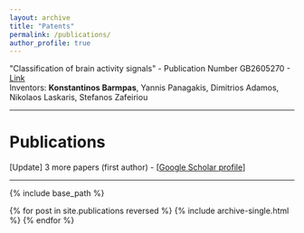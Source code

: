 ```yaml
---
layout: archive
title: "Patents"
permalink: /publications/
author_profile: true
---
```


"Classification of brain activity signals" - Publication Number	GB2605270 - [Link](https://www.ipo.gov.uk/p-ipsum/Case/PublicationNumber/GB2605270) <br />
Inventors: **Konstantinos Barmpas**, Yannis Panagakis, Dimitrios Adamos, Nikolaos Laskaris, Stefanos Zafeiriou

---
# Publications

[Update] 3 more papers (first author) - [[Google Scholar profile](https://scholar.google.com/citations?user=JkRlsiQAAAAJ&hl=el&oi=ao)]

---

{% include base_path %}

{% for post in site.publications reversed %}
  {% include archive-single.html %}
{% endfor %}
